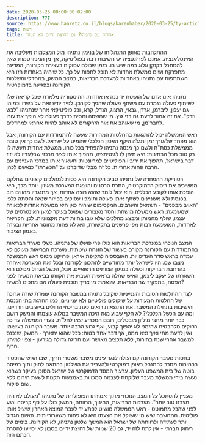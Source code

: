 ```yaml
---
date: 2020-03-25 08:00:00+02:00
description: ???
source: https://www.haaretz.co.il/blogs/karenhaber/2020-03-25/ty-article/0000017f-f8c1-d887-a7ff-f8e550f20000
tags: דעות
title: אחדות עם נתניהו? גם רחיצת ידיים לא תעזור
---
```


ההתלהבות מאופן התנהלותו של בנימין נתניהו מול המצלמות מעליבה את האינטליגנציה. אמנם לפרזנטציה יש חשיבות רבה בפוליטיקה, אך מן המפורסמות שאין להסתכל בקנקן אלא במה שיש בו. בזמן שכולם עסוקים בעצירת הקורונה, המדינה מתפרקת ושום ממשלת אחדות לא תוכל לחפות על כך. כל שיהיה באחדות הזו היא השתתפות עם נתניהו באחריות למערכת הבריאות, במצב המשק, במחדלי והשלכות הקורונה ובפגיעה בדמוקרטיה.

נתניהו אינו אדם של הושטת יד כנה או אחדות. ההיסטוריה מלמדת שכל קריאה שלו לשיתוף פעולה נגמרת עם משתף פעולה שהפך לקורבן. לפיד יודע זאת על בשרו וכמוהו גם יעלון, ליברמן, ארדן, גבאי, הרצוג, הנדל, קרא, וכל פוליטיקאי אחר שנתניהו "לבש וזרק". את זה אמור לדעת גם בני גנץ. מי שמשסה ומסית כדרך פעולה לא הופך את עורו לחבר'מן, מי שאוהב את אור הזרקורים לא אוהב להיות אחראי למחדלים.

ראש הממשלה יכול להתגאות בהחלטות המהירות שעשה להתמודדות עם הקורונה, אבל הוא מפחד שלאורך זמן יתגלה היקף האסון הכלכלי שהמיט על ישראל. לשם כך אין טובה מממשלת כסת"ח ולשם כך מנסה נתניהו להפחיד בכל כוחו. ממשלת אחדות תעשה לו רק טוב מכל הבחינות: היא תיתן לו לגיטימציה, תהפוך אותו לציר מרכזי שבלעדיו לא יזוז דבר בישראל, תהפוך את יריביו הפוליטיים למריונטות ותשאיר אותו במרכז העניינים עם הרבה פחות אחריות. כל זה מבלי שדיברנו על "הכשרתו" כנאשם לכהן. 

רטוריקת ההפחדה של נתניהו סביב הקורונה היא כסות למהלכים קיצוניים שחלקם ממשיכים את ריסוק הדמוקרטיה, התרת הרסנים והוצאת המערכת מאיזון. יותר מכך, היא הופכת אותו לקובע הכללים. הוא יכול לומר שהוא רוצה אחדות, אך מתנגדיו מהווים רוב בכנסת ולא מעוניינים לשתף איתו פעולה ותומכיו עסוקים בפיזור שנאה והסתה כלפי "האויב מבפנים" - השמאל והערבים. המקסימום שיהיה כאן היא ממשלת אחדות לכאורה שמשמעה: ראש ממשלה מושחת וחסר מעצורים שפועל בעיקר למען האינטרסים של עצמו, שולף מהמותן ומבצע מהלכים שלא גובו בחוות דעת מקצועיות. לכן, הקריאה לאחדות, המושמעת רבות מפי פרשנים בתקשורת, היא לא פחות מחוסר אחריות ובגידה באמון הציבור.

המצב הנוכחי במערכת הבריאות הוא כולו פרי פועלו של נתניהו. כשלי משרד הבריאות בהתמודדות עם הקורונה מקורם בעשור של הזנחה שיטתית. מערכת הבריאות מעולם לא עמדה בראש סדר העדיפויות. האובססיה לתקיפת איראן ופרויקט מטוס ראש הממשלה ניצבו שם. היו לישראל יותר מחודשיים להתכונן לקורונה ובכל זאת המערכת איחרה בהרחבת הבדיקות וכשלה במיגון הצוותים הרפואיים. אבל, הכשל הגדול מכולם הוא השארתו של יעקב ליצמן, האיש שתלה בראשית השבוע את תקוותו בביאת המשיח לפני הפסח, בתפקיד שר הבריאות. שנאמר: מי צריך תוכנית פעולה אם מחכים למשיח?

לצד ההחלטות הטובות והענייניות שקיבל נתניהו במשבר הקורונה עומדת שורה ארוכה של החלטות המעידות על שיקולים פוליטיים ולא ענייניים, כמו החרגת בתי הכנסת והישיבות בתחילת המשבר. את התוצאות רואים כעת בריכוזי החולים ביישובים חרדיים. ומה עם הכשל הכלכלי? לא חלף שבוע מאז היכה המשבר במלוא עוצמתו והמשק רושם כבר יותר מחצי מיליון מובטלים, רובם המכריע יצאו לחל"ת. צעדי הממשלה עד כה רחוקים מלהבטיח שהזמני לא יהפוך קבוע, ואף גרוע הרבה יותר. משבר הקורונה בעיצומו ואין לדעת מתי ואיך נצא ממנו, אך דבר אחד בטוח: ככל שהוא יתארך - המשק, שנכנס למשבר אחרי שנת בחירות, ללא תקציב מאושר ועם חריגה גדולה בגירעון - צפוי למיתון חריף.

בחסות משבר הקורונה קם ועולה לנגד עינינו משבר משטרי חריף, שבו הגוש שהפסיד בבחירות מסרב להתנהל באופן דמוקרטי ולהעביר את השלטון בהתאם לחוק ותוך רמיסה בוטה של בית המשפט העליון. ערעור המסד הדמוקרטי של ישראל מסוכן בעיקר כשהוא נעשה בידי ממשלת מעבר שלוקחת לעצמה סמכויות באמצעות תקנות לשעת חירום ללא שום פיקוח.

מעניין להסתכל על המצב הנוכחי מתוך אמירתו הפופולרית של נתניהו "מעולם לא היה מצבנו טוב יותר". מערכות הבריאות, החינוך, הרווחה, המשק כולו על סף קריסה ורגע לפני שהכל מתמוטט - ראש הממשלה מושיט לפתע יד לעבר המוצא האחרון שיציל אותו פוליטית. המחשבה שיש מי ששוקל את הצעתו היא לא פחות משערורייתית. האיום הגדול יותר לעתידה ולרווחתה של ישראל הוא המשך שלטון נתניהו, לא הקורונה. בימים של ריחוק חברתי - אין לתת לזה יד, גם 20 שניות של רחיצת ידיים בסבון לא יסייעו להסרת הכתם הזה.